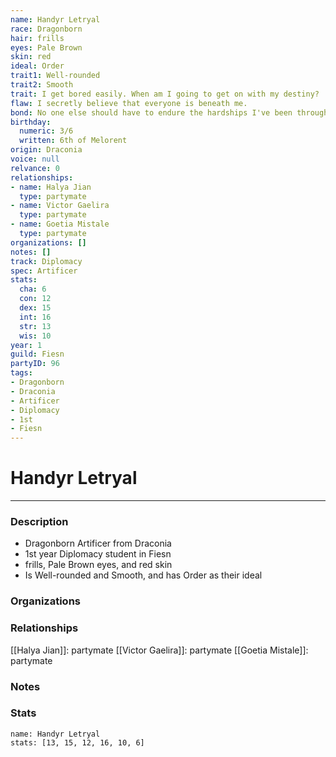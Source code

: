 ```yaml
---
name: Handyr Letryal
race: Dragonborn
hair: frills
eyes: Pale Brown
skin: red
ideal: Order
trait1: Well-rounded
trait2: Smooth
trait: I get bored easily. When am I going to get on with my destiny?
flaw: I secretly believe that everyone is beneath me.
bond: No one else should have to endure the hardships I've been through.
birthday:
  numeric: 3/6
  written: 6th of Melorent
origin: Draconia
voice: null
relvance: 0
relationships:
- name: Halya Jian
  type: partymate
- name: Victor Gaelira
  type: partymate
- name: Goetia Mistale
  type: partymate
organizations: []
notes: []
track: Diplomacy
spec: Artificer
stats:
  cha: 6
  con: 12
  dex: 15
  int: 16
  str: 13
  wis: 10
year: 1
guild: Fiesn
partyID: 96
tags:
- Dragonborn
- Draconia
- Artificer
- Diplomacy
- 1st
- Fiesn
---
```

# Handyr Letryal
---
### Description
- Dragonborn Artificer from Draconia
- 1st year Diplomacy student in Fiesn
- frills, Pale Brown eyes, and red skin
- Is Well-rounded and Smooth, and has Order as their ideal

### Organizations

### Relationships
[[Halya Jian]]: partymate
[[Victor Gaelira]]: partymate
[[Goetia Mistale]]: partymate

### Notes

### Stats
```statblock
name: Handyr Letryal
stats: [13, 15, 12, 16, 10, 6]
```